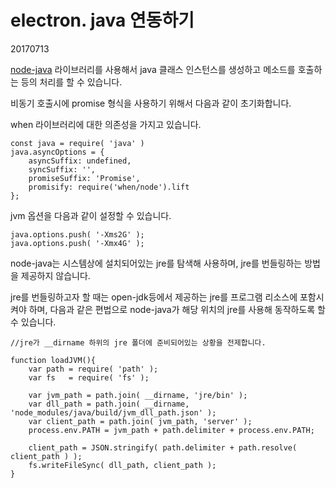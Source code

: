 # electron. java 연동하기

20170713



[node-java](https://github.com/joeferner/node-java) 라이브러리를 사용해서 java 클래스 인스턴스를 생성하고 메소드를 호출하는 등의 처리를 할 수 있습니다.

비동기 호출시에 promise 형식을 사용하기 위해서 다음과 같이 초기화합니다.

when 라이브러리에 대한 의존성을 가지고 있습니다.

```
const java = require( 'java' )
java.asyncOptions = {
	asyncSuffix: undefined,
	syncSuffix: '',
	promiseSuffix: 'Promise',
	promisify: require('when/node').lift
};
```



jvm 옵션을 다음과 같이 설정할 수 있습니다.

```
java.options.push( '-Xms2G' );
java.options.push( '-Xmx4G' );
```



node-java는 시스템상에 설치되어있는 jre를 탐색해 사용하며, jre를 번들링하는 방법을 제공하지 않습니다.

jre를 번들링하고자 할 때는 open-jdk등에서 제공하는 jre를 프로그램 리소스에 포함시켜야 하며, 다음과 같은 편법으로 node-java가 해당 위치의 jre를 사용해 동작하도록 할 수 있습니다.



```
//jre가 __dirname 하위의 jre 폴더에 준비되어있는 상황을 전제합니다.

function loadJVM(){
    var path = require( 'path' );
    var fs   = require( 'fs' );

    var jvm_path = path.join( __dirname, 'jre/bin' ); 
    var dll_path = path.join( __dirname, 'node_modules/java/build/jvm_dll_path.json' );
    var client_path = path.join( jvm_path, 'server' );
    process.env.PATH = jvm_path + path.delimiter + process.env.PATH;

    client_path = JSON.stringify( path.delimiter + path.resolve( client_path ) );
    fs.writeFileSync( dll_path, client_path );
}
```







